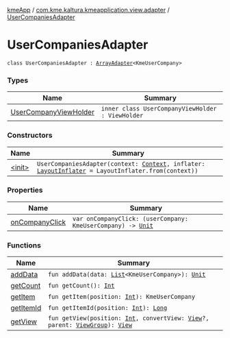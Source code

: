 [kmeApp](../../index.md) / [com.kme.kaltura.kmeapplication.view.adapter](../index.md) / [UserCompaniesAdapter](./index.md)

# UserCompaniesAdapter

`class UserCompaniesAdapter : `[`ArrayAdapter`](https://developer.android.com/reference/android/widget/ArrayAdapter.html)`<KmeUserCompany>`

### Types

| Name | Summary |
|---|---|
| [UserCompanyViewHolder](-user-company-view-holder/index.md) | `inner class UserCompanyViewHolder : ViewHolder` |

### Constructors

| Name | Summary |
|---|---|
| [&lt;init&gt;](-init-.md) | `UserCompaniesAdapter(context: `[`Context`](https://developer.android.com/reference/android/content/Context.html)`, inflater: `[`LayoutInflater`](https://developer.android.com/reference/android/view/LayoutInflater.html)` = LayoutInflater.from(context))` |

### Properties

| Name | Summary |
|---|---|
| [onCompanyClick](on-company-click.md) | `var onCompanyClick: (userCompany: KmeUserCompany) -> `[`Unit`](https://kotlinlang.org/api/latest/jvm/stdlib/kotlin/-unit/index.html) |

### Functions

| Name | Summary |
|---|---|
| [addData](add-data.md) | `fun addData(data: `[`List`](https://kotlinlang.org/api/latest/jvm/stdlib/kotlin.collections/-list/index.html)`<KmeUserCompany>): `[`Unit`](https://kotlinlang.org/api/latest/jvm/stdlib/kotlin/-unit/index.html) |
| [getCount](get-count.md) | `fun getCount(): `[`Int`](https://kotlinlang.org/api/latest/jvm/stdlib/kotlin/-int/index.html) |
| [getItem](get-item.md) | `fun getItem(position: `[`Int`](https://kotlinlang.org/api/latest/jvm/stdlib/kotlin/-int/index.html)`): KmeUserCompany` |
| [getItemId](get-item-id.md) | `fun getItemId(position: `[`Int`](https://kotlinlang.org/api/latest/jvm/stdlib/kotlin/-int/index.html)`): `[`Long`](https://kotlinlang.org/api/latest/jvm/stdlib/kotlin/-long/index.html) |
| [getView](get-view.md) | `fun getView(position: `[`Int`](https://kotlinlang.org/api/latest/jvm/stdlib/kotlin/-int/index.html)`, convertView: `[`View`](https://developer.android.com/reference/android/view/View.html)`?, parent: `[`ViewGroup`](https://developer.android.com/reference/android/view/ViewGroup.html)`): `[`View`](https://developer.android.com/reference/android/view/View.html) |
